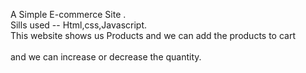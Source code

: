 A Simple  E-commerce Site .
<br/>
Sills used -- Html,css,Javascript.
<br/>
     This website shows us Products and we can add the products to cart 
<br/>  
    and we can increase or decrease the quantity.
<br/>
